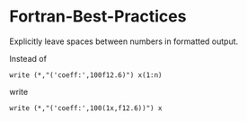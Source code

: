 # Fortran-Best-Practices

Explicitly leave spaces between numbers in formatted output.

Instead of 

```write (*,"('coeff:',100f12.6)") x(1:n)```

write

```write (*,"('coeff:',100(1x,f12.6))") x```
